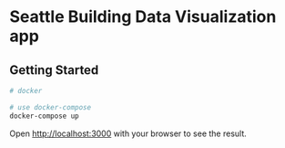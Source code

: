 # Seattle Building Data Visualization app

## Getting Started

```sh
# docker

# use docker-compose
docker-compose up
```

Open [http://localhost:3000](http://localhost:3000) with your browser to see the result.
